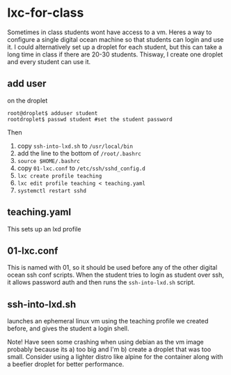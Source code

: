 # lxc-for-class
Sometimes in class students wont have access to a vm. 
Heres a way to configure a single digital ocean machine so that students can login and use it.
I could alternatively set up a droplet for each student, but this can take a long time in class if there are 20-30 students.
Thisway, I create one droplet and every student can use it.

## add user
on the droplet 
```
root@droplet$ adduser student
rootdroplet$ passwd student #set the student password
```

Then 
1. copy `ssh-into-lxd.sh` to `/usr/local/bin`
1. add the line to the bottom of `/root/.bashrc`
1. `source $HOME/.bashrc`
1. copy `01-lxc.conf` to `/etc/ssh/sshd_config.d`
1. `lxc create profile teaching`
1. `lxc edit profile teaching < teaching.yaml`
1. `systemctl restart sshd`

## teaching.yaml
This sets up an lxd profile 

## 01-lxc.conf
This is named with 01, so it should be used before any of the other digital ocean ssh conf scripts.
When the student tries to login as student over ssh, it allows password auth and then runs the `ssh-into-lxd.sh` script.

## ssh-into-lxd.sh
launches an ephemeral linux vm using the teaching profile we created before, and gives the student a login shell.

Note! Have seen some crashing when using debian as the vm image probably because its a) too big and I'm b) create a droplet that was too small.
Consider using a lighter distro like alpine for the container along with a beefier droplet for better performance.
